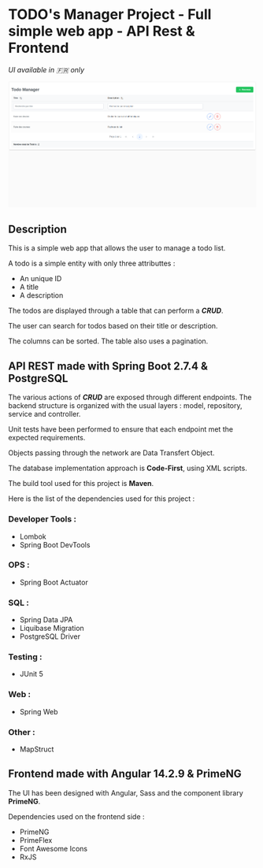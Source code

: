 # TODO's Manager Project - Full simple web app - API Rest & Frontend

*UI available in :fr: only*

![screenshot](screenshot.png "Preview")

## Description

This is a simple web app that allows the user to manage a todo list. 

A todo is a simple entity with only three attributtes :

* An unique ID
* A title
* A description

The todos are displayed through a table that can perform a _**CRUD**_.

The user can search for todos based on their title or description.

The columns can be sorted. The table also uses a pagination.

## API REST made with Spring Boot 2.7.4 & PostgreSQL

The various actions of _**CRUD**_ are exposed through different endpoints. The backend structure is organized with the usual layers : model, repository, service and controller.

Unit tests have been performed to ensure that each endpoint met the expected requirements.

Objects passing through the network are Data Transfert Object.

The database implementation approach is **Code-First**, using XML scripts.

The build tool used for this project is **Maven**.

Here is the list of the dependencies used for this project :

### Developer Tools :

* Lombok
* Spring Boot DevTools

### OPS :

* Spring Boot Actuator

### SQL :

* Spring Data JPA
* Liquibase Migration
* PostgreSQL Driver

### Testing :

* JUnit 5

### Web :

* Spring Web

### Other :

* MapStruct

## Frontend made with Angular 14.2.9 & PrimeNG

The UI has been designed with Angular, Sass and the component library **PrimeNG**.

Dependencies used on the frontend side :

* PrimeNG
* PrimeFlex
* Font Awesome Icons
* RxJS
